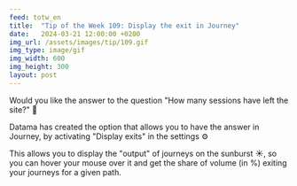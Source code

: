 ```yaml
---
feed: totw_en
title:  "Tip of the Week 109: Display the exit in Journey"
date:   2024-03-21 12:00:00 +0200
img_url: /assets/images/tip/109.gif
img_type: image/gif
img_width: 600
img_height: 300
layout: post
---
```



Would you like the answer to the question "How many sessions have left the site?" 🤔  


Datama has created the option that allows you to have the answer in Journey, by activating "Display exits" in the settings ⚙️  


This allows you to display the "output" of journeys on the sunburst ☀️, so you can hover your mouse over it and get the share of volume (in %) exiting your journeys for a given path.
